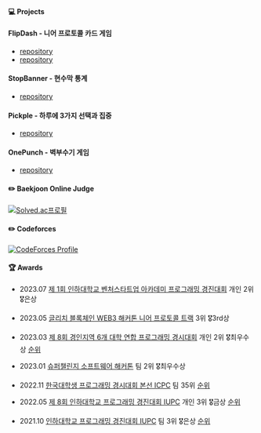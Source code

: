 <h4> 💻 Projects </h4>

<h4> FlipDash - 니어 프로토콜 카드 게임 </h4>

- [repository](https://github.com/pseong/blockchain-near-game)
- [repository](https://github.com/pseong/blockchain-near-api)

<h4> StopBanner - 현수막 통계 </h4>

- [repository](https://github.com/pseong/stop-banner-backend)

<h4> Pickple - 하루에 3가지 선택과 집중 </h4>

- [repository](https://github.com/pseong/pick-three-backend)

<h4> OnePunch - 벽부수기 게임 </h4>

- [repository](https://github.com/pseong/PunchMan)

<h4> ✏️ Baekjoon Online Judge </h4>
  
[![Solved.ac프로필](http://mazassumnida.wtf/api/v2/generate_badge?boj=pseong)](https://solved.ac/pseong)
<h4> ✏️ Codeforces </h4>
  
[![CodeForces Profile](https://cf.leed.at?id=pseong)](https://codeforces.com/profile/pseong)
<h4> 🏆 Awards </h4>

- 2023.07 <a href="https://raw.githubusercontent.com/pseong/pseong/main/images/%E1%84%8C%E1%85%A61%E1%84%92%E1%85%AC%E1%84%8B%E1%85%B5%E1%86%AB%E1%84%92%E1%85%A1%E1%84%83%E1%85%A2%E1%84%92%E1%85%A1%E1%86%A8%E1%84%80%E1%85%AD%E1%84%87%E1%85%A6%E1%86%AB%E1%84%8E%E1%85%A5%E1%84%89%E1%85%B3%E1%84%90%E1%85%A1%E1%84%90%E1%85%B3%E1%84%8B%E1%85%A5%E1%86%B8%E1%84%8B%E1%85%A1%E1%84%8F%E1%85%A1%E1%84%83%E1%85%A6%E1%84%86%E1%85%B5%E1%84%91%E1%85%B3%E1%84%85%E1%85%A9%E1%84%80%E1%85%B3%E1%84%85%E1%85%A2%E1%84%86%E1%85%B5%E1%86%BC%E1%84%80%E1%85%A7%E1%86%BC%E1%84%8C%E1%85%B5%E1%86%AB%E1%84%83%E1%85%A2%E1%84%92%E1%85%AC.jpg">제 1회 인하대학교 벤처스타트업 아카데미 프로그래밍 경진대회</a> 개인 2위🎖️은상

- 2023.05 <a href="https://raw.githubusercontent.com/pseong/pseong/dca505776ff41401fa9cce468996b0fe60c2ee8b/images/2023GLITCHHACKATHON.png">글리치 블록체인 WEB3 해커톤 니어 프로토콜 트랙</a> 3위 🎖️3rd상

- 2023.03 <a href="https://github.com/pseong/pseong/blob/main/images/2022%EA%B2%BD%EC%9D%B8%EC%A7%80%EC%97%AD6%EA%B0%9C%EB%8C%80%ED%95%99%EC%97%B0%ED%95%A9%ED%94%84%EB%A1%9C%EA%B7%B8%EB%9E%98%EB%B0%8D%EA%B2%BD%EC%8B%9C%EB%8C%80%ED%9A%8C.jpg?raw=true">제 8회 경인지역 6개 대학 연합 프로그래밍 경시대회</a> 개인 2위 🎖️최우수상 <a href="https://shake.codes/results/2022">순위</a>

- 2023.01 <a href="https://github.com/pseong/pseong/blob/main/images/2023%EC%8A%88%ED%8D%BC%EC%B1%8C%EB%A6%B0%EC%A7%80%EC%86%8C%ED%94%84%ED%8A%B8%EC%9B%A8%EC%96%B4%ED%95%B4%EC%BB%A4%ED%86%A4.jpg?raw=true">슈퍼챌린지 소프트웨어 해커톤</a> 팀 2위 🎖️최우수상
  
- 2022.11 <a href="https://github.com/pseong/pseong/blob/main/images/2022%ED%95%9C%EA%B5%AD%EB%8C%80%ED%95%99%EC%83%9D%ED%94%84%EB%A1%9C%EA%B7%B8%EB%9E%98%EB%B0%8D%EA%B2%BD%EC%8B%9C%EB%8C%80%ED%9A%8C.jpg?raw=true">한국대학생 프로그래밍 경시대회 본선 ICPC</a> 팀 35위 <a href="http://static.icpckorea.net/20221119/scoreboard/">순위</a>
  
- 2022.05 <a href="https://github.com/pseong/pseong/blob/main/images/2022%EC%9D%B8%ED%95%98%EB%8C%80%ED%95%99%EA%B5%90%ED%94%84%EB%A1%9C%EA%B7%B8%EB%9E%98%EB%B0%8D%EA%B2%BD%EC%A7%84%EB%8C%80%ED%9A%8C.jpg?raw=true">제 8회 인하대학교 프로그래밍 경진대회 IUPC</a> 개인 3위 🎖️금상 <a href="https://www.acmicpc.net/contest/spotboard/779">순위</a>

- 2021.10 <a href="https://raw.githubusercontent.com/pseong/pseong/main/images/2021%E1%84%8B%E1%85%B5%E1%86%AB%E1%84%92%E1%85%A1%E1%84%83%E1%85%A2%E1%84%92%E1%85%A1%E1%86%A8%E1%84%80%E1%85%AD%E1%84%91%E1%85%B3%E1%84%85%E1%85%A9%E1%84%80%E1%85%B3%E1%84%85%E1%85%A2%E1%84%86%E1%85%B5%E1%86%BC%E1%84%80%E1%85%A7%E1%86%BC%E1%84%8C%E1%85%B5%E1%86%AB%E1%84%83%E1%85%A2%E1%84%92%E1%85%AC.jpg)https://raw.githubusercontent.com/pseong/pseong/main/images/2021%E1%84%8B%E1%85%B5%E1%86%AB%E1%84%92%E1%85%A1%E1%84%83%E1%85%A2%E1%84%92%E1%85%A1%E1%86%A8%E1%84%80%E1%85%AD%E1%84%91%E1%85%B3%E1%84%85%E1%85%A9%E1%84%80%E1%85%B3%E1%84%85%E1%85%A2%E1%84%86%E1%85%B5%E1%86%BC%E1%84%80%E1%85%A7%E1%86%BC%E1%84%8C%E1%85%B5%E1%86%AB%E1%84%83%E1%85%A2%E1%84%92%E1%85%AC.jpg">인하대학교 프로그래밍 경진대회 IUPC</a> 팀 3위 🎖은상 <a href="https://www.acmicpc.net/contest/view/706">순위</a>

